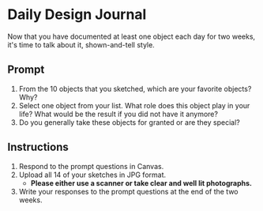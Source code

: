 # Daily Design Journal

Now that you have documented at least one object each day for two weeks, it's time to talk about it, shown-and-tell style.

## Prompt

1. From the 10 objects that you sketched, which are your favorite objects? Why?
2. Select one object from your list. What role does this object play in your life? What would be the result if you did not have it anymore?
3. Do you generally take these objects for granted or are they special?

## Instructions

1. Respond to the prompt questions in Canvas.
2. Upload all 14 of your sketches in JPG format.
    - **Please either use a scanner or take clear and well lit photographs.**
2. Write your responses to the prompt questions at the end of the two weeks.


